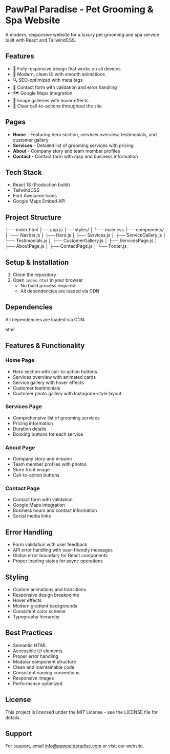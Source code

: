 # PawPal Paradise - Pet Grooming & Spa Website

A modern, responsive website for a luxury pet grooming and spa service built with React and TailwindCSS.

## Features

- 📱 Fully responsive design that works on all devices
- 🎨 Modern, clean UI with smooth animations
- 🔍 SEO-optimized with meta tags
- 📝 Contact form with validation and error handling
- 🗺️ Google Maps integration
- 📸 Image galleries with hover effects
- 🎯 Clear call-to-actions throughout the site

## Pages

- **Home** - Featuring hero section, services overview, testimonials, and customer gallery
- **Services** - Detailed list of grooming services with pricing
- **About** - Company story and team member profiles
- **Contact** - Contact form with map and business information

## Tech Stack

- React 18 (Production build)
- TailwindCSS
- Font Awesome Icons
- Google Maps Embed API

## Project Structure


├── index.html
├── app.js
├── styles/
│   └── main.css
├── components/
│   ├── Navbar.js
│   ├── Hero.js
│   ├── Services.js
│   ├── ServiceGallery.js
│   ├── Testimonials.js
│   ├── CustomerGallery.js
│   ├── ServicesPage.js
│   ├── AboutPage.js
│   ├── ContactPage.js
│   └── Footer.js


## Setup & Installation

1. Clone the repository
2. Open `index.html` in your browser
   - No build process required
   - All dependencies are loaded via CDN

## Dependencies

All dependencies are loaded via CDN:

html
<script src="https://resource.trickle.so/vendor_lib/unpkg/react@18/umd/react.production.min.js"></script>
<script src="https://resource.trickle.so/vendor_lib/unpkg/react-dom@18/umd/react-dom.production.min.js"></script>
<script src="https://resource.trickle.so/vendor_lib/unpkg/@babel/standalone/babel.min.js"></script>
<script src="https://cdn.tailwindcss.com"></script>
<link href="https://cdnjs.cloudflare.com/ajax/libs/font-awesome/6.5.1/css/all.min.css" rel="stylesheet">


## Features & Functionality

### Home Page
- Hero section with call-to-action buttons
- Services overview with animated cards
- Service gallery with hover effects
- Customer testimonials
- Customer photo gallery with Instagram-style layout

### Services Page
- Comprehensive list of grooming services
- Pricing information
- Duration details
- Booking buttons for each service

### About Page
- Company story and mission
- Team member profiles with photos
- Store front image
- Call-to-action buttons

### Contact Page
- Contact form with validation
- Google Maps integration
- Business hours and contact information
- Social media links

## Error Handling

- Form validation with user feedback
- API error handling with user-friendly messages
- Global error boundary for React components
- Proper loading states for async operations

## Styling

- Custom animations and transitions
- Responsive design breakpoints
- Hover effects
- Modern gradient backgrounds
- Consistent color scheme
- Typography hierarchy

## Best Practices

- Semantic HTML
- Accessible UI elements
- Proper error handling
- Modular component structure
- Clean and maintainable code
- Consistent naming conventions
- Responsive images
- Performance optimized

## License

This project is licensed under the MIT License - see the LICENSE file for details.

## Support

For support, email info@pawpalparadise.com or visit our website.
